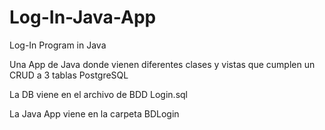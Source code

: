 # Log-In-Java-App
Log-In Program in Java

Una App de Java donde vienen diferentes clases y vistas que cumplen un CRUD a 3 tablas PostgreSQL

La DB viene en el archivo de BDD Login.sql

La Java App viene en la carpeta BDLogin
